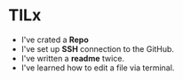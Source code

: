 # TILx
- I've crated a **Repo** 
- I've set up **SSH** connection to the GitHub.
- I've written a **readme** twice. 
- I've learned how to edit a file via terminal. 
